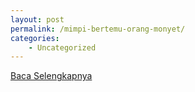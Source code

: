```yaml
---
layout: post
permalink: /mimpi-bertemu-orang-monyet/
categories:
    - Uncategorized
---
```


[Baca Selengkapnya](/10)